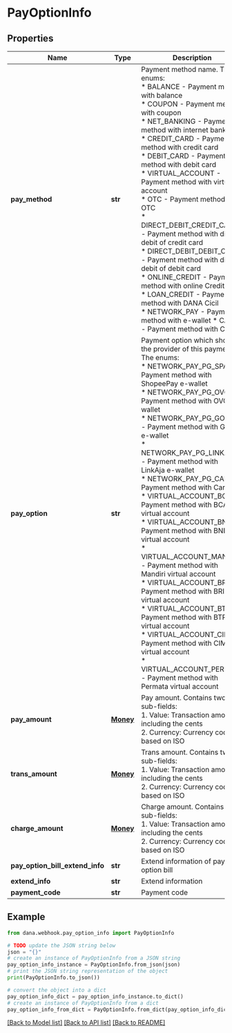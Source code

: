 # PayOptionInfo


## Properties

Name | Type | Description | Notes
------------ | ------------- | ------------- | -------------
**pay_method** | **str** | Payment method name. The enums:<br />   * BALANCE - Payment method with balance<br />   * COUPON - Payment method with coupon<br />   * NET_BANKING - Payment method with internet banking<br />   * CREDIT_CARD - Payment method with credit card<br />   * DEBIT_CARD - Payment method with debit card<br />   * VIRTUAL_ACCOUNT - Payment method with virtual account<br />   * OTC - Payment method with OTC<br />   * DIRECT_DEBIT_CREDIT_CARD - Payment method with direct debit of credit card<br />   * DIRECT_DEBIT_DEBIT_CARD - Payment method with direct debit of debit card<br />   * ONLINE_CREDIT - Payment method with online Credit<br />   * LOAN_CREDIT - Payment method with DANA Cicil<br />   * NETWORK_PAY - Payment method with e-wallet   * CARD - Payment method with Card  | 
**pay_option** | **str** | Payment option which shows the provider of this payment. The enums:<br />   * NETWORK_PAY_PG_SPAY - Payment method with ShopeePay e-wallet<br />   * NETWORK_PAY_PG_OVO - Payment method with OVO e-wallet<br />   * NETWORK_PAY_PG_GOPAY - Payment method with GoPay e-wallet<br />   * NETWORK_PAY_PG_LINKAJA - Payment method with LinkAja e-wallet<br />   * NETWORK_PAY_PG_CARD - Payment method with Card<br />   * VIRTUAL_ACCOUNT_BCA - Payment method with BCA virtual account<br />   * VIRTUAL_ACCOUNT_BNI - Payment method with BNI virtual account<br />   * VIRTUAL_ACCOUNT_MANDIRI - Payment method with Mandiri virtual account<br />   * VIRTUAL_ACCOUNT_BRI - Payment method with BRI virtual account<br />   * VIRTUAL_ACCOUNT_BTPN - Payment method with BTPN virtual account<br />   * VIRTUAL_ACCOUNT_CIMB - Payment method with CIMB virtual account<br />   * VIRTUAL_ACCOUNT_PERMATA - Payment method with Permata virtual account<br />  | [optional] 
**pay_amount** | [**Money**](Money.md) | Pay amount. Contains two sub-fields:<br /> 1. Value: Transaction amount, including the cents<br /> 2. Currency: Currency code based on ISO<br />  | [optional] 
**trans_amount** | [**Money**](Money.md) | Trans amount. Contains two sub-fields:<br /> 1. Value: Transaction amount, including the cents<br /> 2. Currency: Currency code based on ISO<br />  | [optional] 
**charge_amount** | [**Money**](Money.md) | Charge amount. Contains two sub-fields:<br /> 1. Value: Transaction amount, including the cents<br /> 2. Currency: Currency code based on ISO<br />  | [optional] 
**pay_option_bill_extend_info** | **str** | Extend information of pay option bill | [optional] 
**extend_info** | **str** | Extend information | [optional] 
**payment_code** | **str** | Payment code | [optional] 

## Example

```python
from dana.webhook.pay_option_info import PayOptionInfo

# TODO update the JSON string below
json = "{}"
# create an instance of PayOptionInfo from a JSON string
pay_option_info_instance = PayOptionInfo.from_json(json)
# print the JSON string representation of the object
print(PayOptionInfo.to_json())

# convert the object into a dict
pay_option_info_dict = pay_option_info_instance.to_dict()
# create an instance of PayOptionInfo from a dict
pay_option_info_from_dict = PayOptionInfo.from_dict(pay_option_info_dict)
```
[[Back to Model list]](../README.md#documentation-for-models) [[Back to API list]](../README.md#documentation-for-api-endpoints) [[Back to README]](../README.md)


